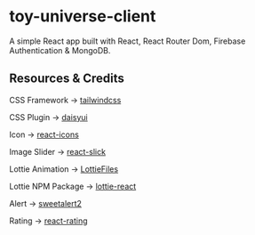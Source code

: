 # toy-universe-client
A simple React app built with React, React Router Dom, Firebase Authentication & MongoDB.

## Resources & Credits
CSS Framework -> [tailwindcss](https://tailwindcss.com/docs/guides/vite)

CSS Plugin -> [daisyui](https://daisyui.com/docs/install)

Icon -> [react-icons](https://react-icons.github.io/react-icons)

Image Slider -> [react-slick](https://www.npmjs.com/package/react-slick)

Lottie Animation -> [LottieFiles](https://lottiefiles.com/featured)

Lottie NPM Package -> [lottie-react](https://www.npmjs.com/package/lottie-react)

Alert -> [sweetalert2](https://sweetalert2.github.io/#download)

Rating -> [react-rating](https://github.com/smastrom/react-rating)